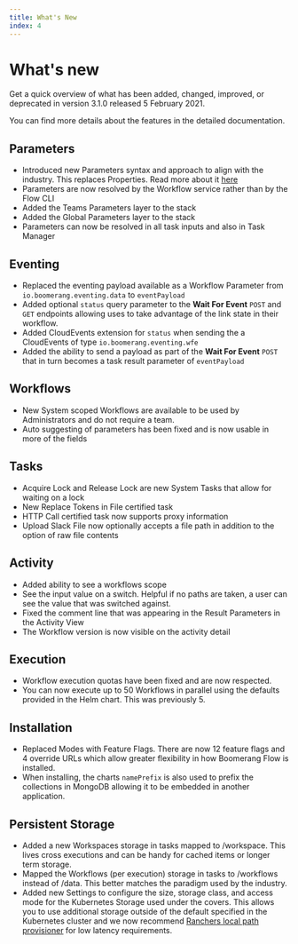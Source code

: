 ```yaml
---
title: What's New
index: 4
---
```


# What's new

Get a quick overview of what has been added, changed, improved, or deprecated in version 3.1.0 released 5 February 2021.

You can find more details about the features in the detailed documentation.

## Parameters

- Introduced new Parameters syntax and approach to align with the industry. This replaces Properties. Read more about it [here](/boomerang-flow/getting-to-know/parameters)
- Parameters are now resolved by the Workflow service rather than by the Flow CLI
- Added the Teams Parameters layer to the stack
- Added the Global Parameters layer to the stack
- Parameters can now be resolved in all task inputs and also in Task Manager

## Eventing

- Replaced the eventing payload available as a Workflow Parameter from `io.boomerang.eventing.data` to `eventPayload`
- Added optional `status` query parameter to the **Wait For Event** `POST` and `GET` endpoints allowing uses to take advantage of the link state in their workflow.
- Added CloudEvents extension for `status` when sending the a CloudEvents of type `io.boomerang.eventing.wfe`
- Added the ability to send a payload as part of the **Wait For Event** `POST` that in turn becomes a task result parameter of `eventPayload`

## Workflows

- New System scoped Workflows are available to be used by Administrators and do not require a team.
- Auto suggesting of parameters has been fixed and is now usable in more of the fields

## Tasks

- Acquire Lock and Release Lock are new System Tasks that allow for waiting on a lock
- New Replace Tokens in File certified task
- HTTP Call certified task now supports proxy information
- Upload Slack File now optionally accepts a file path in addition to the option of raw file contents

## Activity

- Added ability to see a workflows scope
- See the input value on a switch. Helpful if no paths are taken, a user can see the value that was switched against.
- Fixed the comment line that was appearing in the Result Parameters in the Activity View
- The Workflow version is now visible on the activity detail

## Execution

- Workflow execution quotas have been fixed and are now respected.
- You can now execute up to 50 Workflows in parallel using the defaults provided in the Helm chart. This was previously 5.

## Installation

- Replaced Modes with Feature Flags. There are now 12 feature flags and 4 override URLs which allow greater flexibility in how Boomerang Flow is installed.
- When installing, the charts `namePrefix` is also used to prefix the collections in MongoDB allowing it to be embedded in another application.

## Persistent Storage

- Added a new Workspaces storage in tasks mapped to /workspace. This lives cross executions and can be handy for cached items or longer term storage.
- Mapped the Workflows (per execution) storage in tasks to /workflows instead of /data. This better matches the paradigm used by the industry.
- Added new Settings to configure the size, storage class, and access mode for the Kubernetes Storage used under the covers. This allows you to use additional storage outside of the default specified in the Kubernetes cluster and we now recommend [Ranchers local path provisioner](https://github.com/rancher/local-path-provisioner) for low latency requirements.
